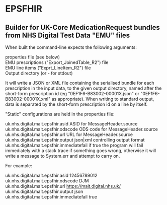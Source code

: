 # EPSFHIR
## Builder for UK-Core MedicationRequest bundles from NHS Digital Test Data "EMU" files

When built the command-line expects the following arguments:

properties file (see below)  
EMU prescriptions ("Export_JoinedTable_R2") file  
EMU line items ("Exprt_LineItem_R2") file  
Output directory (or - for stdout)

It will write a JSON or XML file containing the serialised bundle for each prescription in the input data, to
the given output directory, named after the short-form prescription id (eg "0EF1F6-B83002-00001X.json" or 
"0EF1F6-B83002-00001X.xml" as appropriate). When writing to standard output, data is separated by the short-form
prescription id on a line by itself.

"Static" configurations are held in the properties file:

uk.nhs.digital.mait.epsfhir.asid	ASID for MessageHeader.source  
uk.nhs.digital.mait.epsfhir.odscode	ODS code for MessageHeader.source  
uk.nhs.digital.mait.epsfhir.url	URL for MessageHeader.source  
uk.nhs.digital.mait.epsfhir.output	json|xml controlling output format  
uk.nhs.digital.mait.epsfhir.immediatefail	if true the program will fail immediately with a stack trace if something goes wrong,
otherwise it will write a message to System.err and attempt to carry on.

For example:

uk.nhs.digital.mait.epsfhir.asid	12456789012  
uk.nhs.digital.mait.epsfhir.odscode	DJM  
uk.nhs.digital.mait.epsfhir.url	https://mait.digital.nhs.uk/  
uk.nhs.digital.mait.epsfhir.output	json  
uk.nhs.digital.mait.epsfhir.immediatefail	true   
